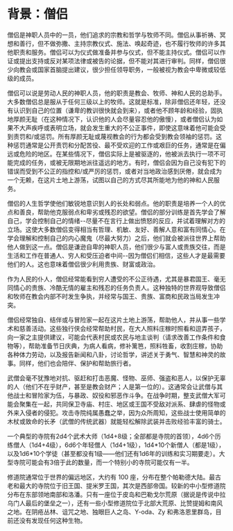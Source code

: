 # 背景：僧侣

僧侣是神职人员中的一员，他们追求的宗教和哲学与牧师不同。僧侣从事祈祷、冥想和善行，但不做弥撒、主持宗教仪式、施法、唤起奇迹，也不履行牧师的许多其他职责和服务。僧侣可以为仪式做准备并参与仪式，但不能主持仪式。僧侣可以作证或提出支持或反对某项法律或被告的论据，但不能对其进行审判。同样，僧侣很少向教会或国家首脑提出建议，很少担任领导职务，一般被视为教会中卑微或较低级的成员。

僧侣可以说是劳动人民的神职人员，他的职责是教会、牧师、神和人民的总助手。大多数僧侣总是服从于任何三级以上的牧师。这就是标准，除非僧侣还年轻，还没有认识到自己的位置（谦卑的教训很快就会到来），或者他不顾年龄和经验，固执地厚颜无耻（在这种情况下，认识他的人会尽量容忍他的傲慢），或者僧侣认为如果不大声疾呼或表明立场，就会发生重大的不公正事件，即使这意味着他可能会受到责罚和/或惩罚。所有厚颜无耻或蔑视教会的行为都会受到教会领袖的惩罚。这种惩罚通常是公开责罚和分配苦役、最不受欢迎的工作或艰巨的任务，通常是在偏远或危险的地区。在某些情况下，僧侣实际上是被驱逐的，他被派去执行一项不可能完成的任务，或被无限期地派往遥远的地方。有时，僧侣会因为自己没有犯下的错误而受到不公正的指控和/或严厉的惩罚，或者对当地政治感到厌倦，就会成为一个无赖，在这片土地上游荡，试图以自己的方式尽其所能地为他的神和人民服务。

僧侣的人生哲学使他们敏锐地意识到人的长处和弱点。他的职责是培养一个人的优点和善良，帮助他克服弱点和卑劣或残忍的欲望。僧侣的部分训练是首先学会了解自己，学会控制自己的情绪--尽量不在言行上做出愤怒的反应，并试着理解对方的立场。这使大多数僧侣变得相当有哲理、机敏、友好、善解人意和富有同情心。在学会理解和控制自己的内心魔鬼（尽最大努力）之后，他们就会被派往世界上帮助他人做到这一点。僧侣是谦逊自卑的神职人员，他们很少与富人或贵族交往，而是生活和工作在普通人、穷人和受压迫者中间--因为僧侣们相信，这些人才是最需要他们的人。这也意味着僧侣很少利用贵族、财富或政治。

作为人民的仆人，僧侣经常能看到穷人遭受的不公正待遇，尤其是暴君国王、毫无同情心的贵族、冷酷无情的雇主和残忍的任务负责人。这种独特的世界观导致僧侣和牧师在教会内部不时发生争执，并经常与国王、贵族、富商和民政当局发生冲突。

僧侣经常独自、结伴或与冒险家一起在这片土地上游荡，帮助他人，并从事一些学术和慈善活动。这些独行侠会经常帮助村民，在大人照料庄稼时照看和逗弄孩子，向一家之主提供建议，可能会代表村民或农民与地主谈判（请求改善工作条件和食物等），帮助准备节日庆典，为病人看病，修补篱笆，照料牲畜，收割庄稼，协助各种体力劳动，以及报告新闻和八卦，讨论哲学，讲述关于勇气、智慧和神灵的故事。同样，他们也会陪伴、保护和帮助旅行者。

武僧会毫不犹豫地对抗、驱赶和打击恶魔、怪物、巫师、强盗和恶人，以保护无辜的人（他们不在乎财产，甚至是教会财产；人是第一位的）。这通常会让武僧与其他战士和冒险家为伍，与暴政、奴役和邪恶作斗争。在战争时期，整支武僧大军可能会聚集在一起，共同保卫寺庙、村庄、地区或王国不受敌对派系、肆虐的怪物或外来入侵者的侵犯。攻击寺院纯属愚蠢之举，因为众所周知，这些战士使用简单的木杖或致命的长矛（武僧的传统武器）就能轻松解除武装并击败经验丰富的骑士。

一个典型的寺院有2d4个武术大师（1d4+8级；全部都是寺院的首领），4d6个历练僧人（1d4+4级），6d6个年轻僧人（1d4+1级），1d4\*10个新僧人（都是1级），以及1d6\*10个学徒（甚至都没有1级——他们还有1d6年的训练和实习期要走）。大型寺院可能会有3倍于此的数量，而一个特别小的寺院可能仅有一半。

修道院通常位于世界的偏远地区，大约有 100 座，分布在整个帕勒德大陆。最古老和最大的寺院位于旧王国、提米罗王国，其次是西部帝国。较新的中小型修道院分布在东部领地南部和洛潘。只有一座位于皮岛和巴勒戈尔荒原（据说是传说中拉乌门人最后的堡垒之一），还有一些小型修道院位于北部大荒原、比赞提姆和南风之地。在阴疮丛林、诅咒之地、独眼巨人之岛、Y-oda、Zy 和弗洛恩里群岛，目前还没有发现任何这种生物。
